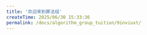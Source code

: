 ```yaml
---
title: '欢迎来到算法组'
createTime: 2025/06/30 15:33:36
permalink: /docs/algorithm_group_tuition/9inviuxt/
---
```

<!--
 *  _   _  _______   _______   _____  
 * | \ | ||  ___\ \ / /_   _| |  ___| 
 * |  \| || |__  \ V /  | |   | |__   
 * | . ` ||  __| /   \  | |   |  __|  
 * | |\  || |___/ /^\ \ | |   | |___  
 * \_| \_/\____/\/   \/ \_/   \____/  
 * 
 * @Author: ziyu (Chen Zhaoyu)
 * @Date: 2025-06-30 15:33:36
 * @LastEditors: ziyu (Chen Zhaoyu)
 * @LastEditTime: 2025-06-30 15:35:10
 * @Description: 
 * Copyright (c) 2025 by XAUT NEXT-E/ziyu, All Rights Reserved. 
-->
